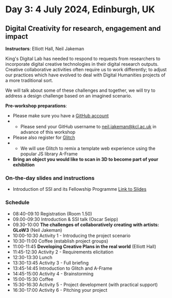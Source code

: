 # Day 3: 4 July 2024, Edinburgh, UK

## Digital Creativity for research, engagement and impact

**Instructors**: Elliott Hall, Neil Jakeman

King's Digital Lab has needed to respond to requests from researchers to incorporate digital creative 
technologies in their digital research outputs. Creative collaborative activities often require us to work 
differently; to adjust our practices which have evolved to deal with Digital Humanities projects of a more
traditional sort.

We will talk about some of these challenges and together, we will try to address a design challenge based on
an imagined scenario.

**Pre-workshop preparations**:  
- Please make sure you have a [GitHub account](https://github.com/)
- - Please send your GitHub username to neil.jakeman@kcl.ac.uk in advance of this workshop
- Please also register for [Glitch](https://glitch.com/)
- - We will use Glitch to remix a template web experience using the popular JS library A-Frame
- __**Bring an object you would like to scan in 3D to become part of your exhibition**__

### On-the-day slides and instructions
- Introduction of SSI and its Fellowship Programme [Link to Slides](https://github.com/DCS-training/DH-RSESummerSchool2024/blob/main/day%203/Slides/DHRSE%20SummerschoolSSIPresentation.pdf)

### Schedule

- 08:40-09:10 Registration (Room 1.50)
- 09.00-09:30 Introduction & SSI talk (Oscar Seipp)
- 09.30-10:00 **The challenges of collaboratively creating with artists: GLoW3** (Neil Jakeman)
- 10:00-10:30 Activity 1 - Introducing the project scenario
- 10:30-11:00 Coffee (establish project groups)
- 11:00-11:45 **Developing Creative Plans in the real world** (Elliott Hall)
- 11:45-12:30 Activity 2 - Requirements elicitation
- 12:30-13:30 Lunch
- 13:30-13:45 Activity 3 - Full briefing
- 13:45-14:45 Introduction to Glitch and A-Frame
- 14:45-15:00 Activity 4 - Brainstorming
- 15:00-15:30 Coffee
- 15:30-16:30 Activity 5 - Project development (with practical support)
- 16:30-17:00 Activity 6 - Pitching your project



